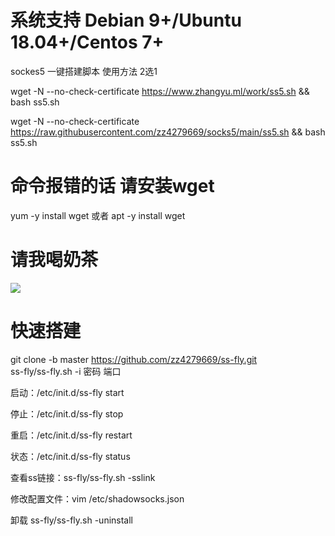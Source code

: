 # 系统支持 Debian 9+/Ubuntu 18.04+/Centos 7+
sockes5 一键搭建脚本 
使用方法  2选1

wget -N --no-check-certificate https://www.zhangyu.ml/work/ss5.sh && bash ss5.sh

wget -N --no-check-certificate https://raw.githubusercontent.com/zz4279669/socks5/main/ss5.sh && bash ss5.sh

# 命令报错的话 请安装wget
yum -y install wget  或者  apt -y install wget

# 请我喝奶茶

![](https://raw.githubusercontent.com/zz4279669/socks5/main/WechatIMG144.png)



# 快速搭建
git clone -b master https://github.com/zz4279669/ss-fly.git<br>
ss-fly/ss-fly.sh -i  密码  端口

启动：/etc/init.d/ss-fly start

停止：/etc/init.d/ss-fly stop

重启：/etc/init.d/ss-fly restart

状态：/etc/init.d/ss-fly status

查看ss链接：ss-fly/ss-fly.sh -sslink

修改配置文件：vim /etc/shadowsocks.json

卸载 ss-fly/ss-fly.sh -uninstall
